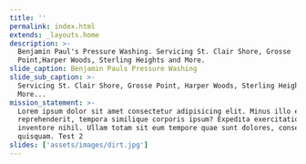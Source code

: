 ```yaml
---
title: ''
permalink: index.html
extends: _layouts.home
description: >-
  Benjamin Paul's Pressure Washing. Servicing St. Clair Shore, Grosse
  Point,Harper Woods, Sterling Heights and More.
slide_caption: Benjamin Pauls Pressure Washing
slide_sub_caption: >-
  Servicing St. Clair Shore, Grosse Point, Harper Woods, Sterling Heights and
  More...
mission_statement: >-
  Lorem ipsum dolor sit amet consectetur adipisicing elit. Minus illo eaque
  reprehenderit, tempora similique corporis ipsum? Expedita exercitationem
  inventore nihil. Ullam totam sit eum tempore quae sunt dolores, consectetur
  quisquam. Test 2
slides: ['assets/images/dirt.jpg']
---
```

